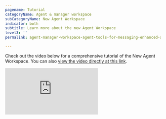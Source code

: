 ```yaml
---
pagename: Tutorial
categoryName: Agent & manager workspace
subCategoryName: New Agent Workspace
indicator: both
subtitle: Learn more about the new Agent Workspace
level3: ''
permalink: agent-manager-workspace-agent-tools-for-messaging-enhanced-agent-workspace-for-messaging-tutorial.html

---
```


Check out the video below for a comprehensive tutorial of the New Agent Workspace. You can also [view the video directly at this link](https://vimeo.com/357193087/7d6d59ca85).

<iframe style="max-width: 750px;" src="https://player.vimeo.com/video/357193087" frameborder="0" webkitallowfullscreen mozallowfullscreen allowfullscreen></iframe>
